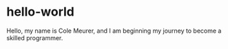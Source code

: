 # hello-world
Hello, my name is Cole Meurer, and I am beginning my journey to become a skilled programmer.
